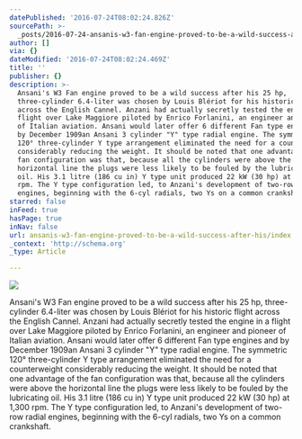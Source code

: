 ```yaml
---
datePublished: '2016-07-24T08:02:24.826Z'
sourcePath: >-
  _posts/2016-07-24-ansanis-w3-fan-engine-proved-to-be-a-wild-success-after-his.md
author: []
via: {}
dateModified: '2016-07-24T08:02:24.469Z'
title: ''
publisher: {}
description: >-
  Ansani's W3 Fan engine proved to be a wild success after his 25 hp,
  three-cylinder 6.4-liter was chosen by Louis Blériot for his historic flight
  across the English Cannel. Anzani had actually secretly tested the engine in a
  flight over Lake Maggiore piloted by Enrico Forlanini, an engineer and pioneer
  of Italian aviation. Ansani would later offer 6 different Fan type engines and
  by December 1909an Ansani 3 cylinder "Y" type radial engine. The symmetric
  120° three-cylinder Y type arrangement eliminated the need for a counterweight
  considerably reducing the weight. It should be noted that one advantage of the
  fan configuration was that, because all the cylinders were above the
  horizontal line the plugs were less likely to be fouled by the lubricating
  oil. His 3.1 litre (186 cu in) Y type unit produced 22 kW (30 hp) at 1,300
  rpm. The Y type configuration led, to Anzani's development of two-row radial
  engines, beginning with the 6-cyl radials, two Ys on a common crankshaft.
starred: false
inFeed: true
hasPage: true
inNav: false
url: ansanis-w3-fan-engine-proved-to-be-a-wild-success-after-his/index.html
_context: 'http://schema.org'
_type: Article

---
```

![](https://imgflo.herokuapp.com/graph/vahj1ThiexotieMo/84fbc0adb3fa248e2b4a0613f0271aa0/croprotate.png?cropheight=494&cropwidth=779&degrees=0&input=https%3A%2F%2Fthe-grid-user-content.s3-us-west-2.amazonaws.com%2Fe1654491-0dc6-46ca-b318-c94aaf567286.png&x=7&y=0)

Ansani's W3 Fan engine proved to be a wild success after his 25 hp, three-cylinder 6.4-liter was chosen by Louis Blériot for his historic flight across the English Cannel. Anzani had actually secretly tested the engine in a flight over Lake Maggiore piloted by Enrico Forlanini, an engineer and pioneer of Italian aviation. Ansani would later offer 6 different Fan type engines and by December 1909an Ansani 3 cylinder "Y" type radial engine. The symmetric 120° three-cylinder Y type arrangement eliminated the need for a counterweight considerably reducing the weight. It should be noted that one advantage of the fan configuration was that, because all the cylinders were above the horizontal line the plugs were less likely to be fouled by the lubricating oil. His 3.1 litre (186 cu in) Y type unit produced 22 kW (30 hp) at 1,300 rpm. The Y type configuration led, to Anzani's development of two-row radial engines, beginning with the 6-cyl radials, two Ys on a common crankshaft.
